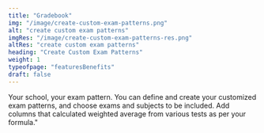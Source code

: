 ```yaml
---
title: "Gradebook"
img: "/image/create-custom-exam-patterns.png"
alt: "create custom exam patterns"
imgRes: "/image/create-custom-exam-patterns-res.png"
altRes: "create custom exam patterns"
heading: "Create Custom Exam Patterns"
weight: 1
typeofpage: "featuresBenefits"
draft: false
---
```


Your school, your exam pattern. You can define and create your customized exam patterns, and choose exams and subjects to be included. Add columns that calculated weighted average from various tests as per your formula."

        